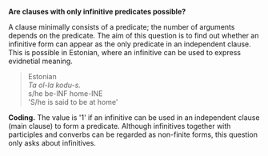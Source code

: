 **Are clauses with only infinitive predicates possible?**

A clause minimally consists of a predicate; the number of arguments depends on the predicate. The aim of this question is to find out whether an infinitive form can appear as the only predicate in an independent clause. This is possible in Estonian, where an infinitive can be used to express evidnetial meaning.

>Estonian<br/>
>*Ta ol-la kodu-s.*<br/>
>s/he be-INF home-INE<br/>
>'S/he is said to be at home'

**Coding.** The value is '1' if an infinitive can be used in an independent clause (main clause) to form a predicate. Although infinitives together with participles and converbs  can be regarded as non-finite forms, this question only asks about infinitives.
